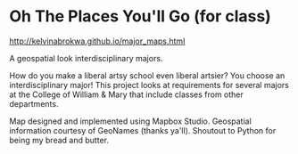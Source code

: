 Oh The Places You'll Go (for class)
=================

http://kelvinabrokwa.github.io/major_maps.html

A geospatial look interdisciplinary majors.

How do you make a liberal artsy school even liberal artsier? You choose an interdisciplinary major! This project looks at requirements for several majors at the College of William & Mary that include classes from other departments.

Map designed and implemented using Mapbox Studio. Geospatial information courtesy of GeoNames (thanks ya'll).
Shoutout to Python for being my bread and butter.
